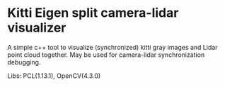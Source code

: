 # Kitti Eigen split camera-lidar visualizer
A simple c++ tool to visualize (synchronized) kitti gray images and Lidar point cloud together. May be used for camera-lidar synchronization debugging.

Libs: PCL(1.13.1), OpenCV(4.3.0)


